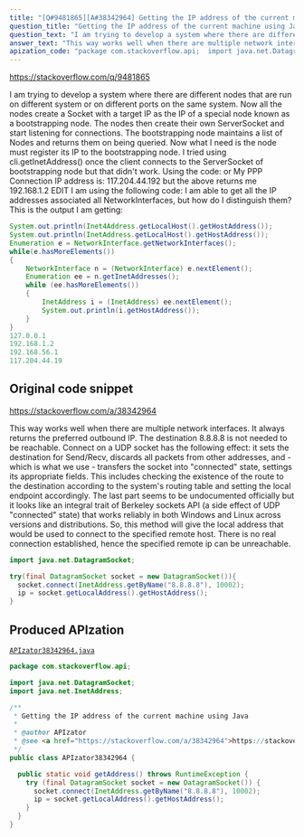 ```yaml
---
title: "[Q#9481865][A#38342964] Getting the IP address of the current machine using Java"
question_title: "Getting the IP address of the current machine using Java"
question_text: "I am trying to develop a system where there are different nodes that are run on different system or on different ports on the same system. Now all the nodes create a Socket with a target IP as the IP of a special node known as a bootstrapping node. The nodes then create their own ServerSocket and start listening for connections. The bootstrapping node maintains a list of Nodes and returns them on being queried. Now what I need is the node must register its IP to the bootstrapping node. I tried using cli.getInetAddress() once the client connects to the ServerSocket of bootstrapping node but that didn't work. Using the code: or My PPP Connection IP address is: 117.204.44.192 but the above returns me 192.168.1.2 EDIT I am using the following code: I am able to get all the IP addresses associated all NetworkInterfaces, but how do I distinguish them? This is the output I am getting:"
answer_text: "This way works well when there are multiple network interfaces. It always returns the preferred outbound IP. The destination 8.8.8.8 is not needed to be reachable. Connect on a UDP socket has the following effect: it sets the destination for Send/Recv, discards all packets from other addresses, and - which is what we use - transfers the socket into \"connected\" state, settings its appropriate fields. This includes checking the existence of the route to the destination according to the system's routing table and setting the local endpoint accordingly. The last part seems to be undocumented officially but it looks like an integral trait of Berkeley sockets API (a side effect of UDP \"connected\" state) that works reliably in both Windows and Linux across versions and distributions. So, this method will give the local address that would be used to connect to the specified remote host. There is no real connection established, hence the specified remote ip can be unreachable."
apization_code: "package com.stackoverflow.api;  import java.net.DatagramSocket; import java.net.InetAddress;  /**  * Getting the IP address of the current machine using Java  *  * @author APIzator  * @see <a href=\"https://stackoverflow.com/a/38342964\">https://stackoverflow.com/a/38342964</a>  */ public class APIzator38342964 {    public static void getAddress() throws RuntimeException {     try (final DatagramSocket socket = new DatagramSocket()) {       socket.connect(InetAddress.getByName(\"8.8.8.8\"), 10002);       ip = socket.getLocalAddress().getHostAddress();     }   } }"
---
```


https://stackoverflow.com/q/9481865

I am trying to develop a system where there are different nodes that are run on different system or on different ports on the same system.
Now all the nodes create a Socket with a target IP as the IP of a special node known as a bootstrapping node. The nodes then create their own ServerSocket and start listening for connections.
The bootstrapping node maintains a list of Nodes and returns them on being queried.
Now what I need is the node must register its IP to the bootstrapping node. I tried using cli.getInetAddress() once the client connects to the ServerSocket of bootstrapping node but that didn&#x27;t work.
Using the code:
or
My PPP Connection IP address is: 117.204.44.192 but the above returns me 192.168.1.2
EDIT
I am using the following code:
I am able to get all the IP addresses associated all NetworkInterfaces, but how do I distinguish them? This is the output I am getting:


```java
System.out.println(Inet4Address.getLocalHost().getHostAddress());
System.out.println(InetAddress.getLocalHost().getHostAddress());
Enumeration e = NetworkInterface.getNetworkInterfaces();
while(e.hasMoreElements())
{
    NetworkInterface n = (NetworkInterface) e.nextElement();
    Enumeration ee = n.getInetAddresses();
    while (ee.hasMoreElements())
    {
        InetAddress i = (InetAddress) ee.nextElement();
        System.out.println(i.getHostAddress());
    }
}
127.0.0.1
192.168.1.2
192.168.56.1
117.204.44.19
```


## Original code snippet

https://stackoverflow.com/a/38342964

This way works well when there are multiple network interfaces. It always returns the preferred outbound IP. The destination 8.8.8.8 is not needed to be reachable.
Connect on a UDP socket has the following effect: it sets the destination for Send/Recv, discards all packets from other addresses, and - which is what we use - transfers the socket into &quot;connected&quot; state, settings its appropriate fields. This includes checking the existence of the route to the destination according to the system&#x27;s routing table and setting the local endpoint accordingly. The last part seems to be undocumented officially but it looks like an integral trait of Berkeley sockets API (a side effect of UDP &quot;connected&quot; state) that works reliably in both Windows and Linux across versions and distributions.
So, this method will give the local address that would be used to connect to the specified remote host. There is no real connection established, hence the specified remote ip can be unreachable.

```java
import java.net.DatagramSocket;

try(final DatagramSocket socket = new DatagramSocket()){
  socket.connect(InetAddress.getByName("8.8.8.8"), 10002);
  ip = socket.getLocalAddress().getHostAddress();
}
```

## Produced APIzation

[`APIzator38342964.java`](https://github.com/pasqualesalza/apization-temp-data/raw/master/apizations/java/APIzator38342964.java)

```java
package com.stackoverflow.api;

import java.net.DatagramSocket;
import java.net.InetAddress;

/**
 * Getting the IP address of the current machine using Java
 *
 * @author APIzator
 * @see <a href="https://stackoverflow.com/a/38342964">https://stackoverflow.com/a/38342964</a>
 */
public class APIzator38342964 {

  public static void getAddress() throws RuntimeException {
    try (final DatagramSocket socket = new DatagramSocket()) {
      socket.connect(InetAddress.getByName("8.8.8.8"), 10002);
      ip = socket.getLocalAddress().getHostAddress();
    }
  }
}

```